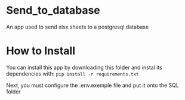 # Send_to_database
 An app used to send xlsx sheets to a postgresql database

 # How to Install
 You can install this app by downloading this folder and instal its dependencies with:
 ` pip install -r requirements.txt `

 Next, you must configure the .env.exemple file and put it onto the SQL folder